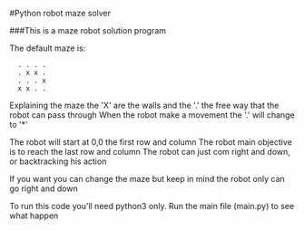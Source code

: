 #Python robot maze solver

###This is a maze robot solution program

The default maze is:
```   
  . . . .
  . x x .
  . . . x
  x x . .

```
Explaining the maze the 'X' are the walls and the '.' the free way that the robot can pass through
When the robot make a movement the '.' will change to '*'

The robot will start at 0,0 the first row and column
The robot main objective is to reach the last row and column
The robot can just com right and down, or backtracking his action

If you want you can change the maze but keep in mind the robot only can go right and down

To run this code you'll need python3 only.
Run the main file (main.py) to see what happen
